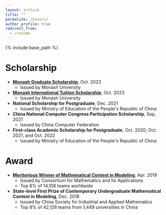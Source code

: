 ```yaml
---
layout: archive
title: ""
permalink: /honors/
author_profile: true
redirect_from:
  - /resume
---
```


{% include base_path %}

# Scholarship

* [**Monash Graduate Scholarship**](https://www.monash.edu/study/fees-scholarships/scholarships/find-a-scholarship/monash-graduate-scholarship-mgs), Oct. 2023
  * Issued by Monash University
* [**Monash International Tuition Scholarship**](https://www.monash.edu/study/fees-scholarships/scholarships/find-a-scholarship/international-tuition-scholarship), Oct. 2023
  * Issued by Monash University
* **National Scholarship for Postgraduate**, Dec. 2021
  * Issued by Ministry of Education of the People's Republic of China
* **China National Computer Congress Participation Scholarship**, Sep, 2021
  * Issued by China Computer Federation
* **First-class Academic Scholarship for Postgraduate**, Oct. 2020, Oct. 2021, and Oct. 2022
  * Issued by Ministry of Education of the People's Republic of China

# Award

* [**Meritorious Winner of Mathematical Contest in Modeling**](https://www.comap-math.com/mcm/2019Certs/1903649.pdf), Apr. 2019
  * Issued by Consortium for Mathematics and Its Applications
  * Top 8% of 14,108 teams worldwide
* **State-level First Prize of Contemporary Undergraduate Mathematical Contest in Modeling**, Dec. 2018
  * Issued by China Society for Industrial and Applied Mathematics
  * Top 8% of 42,128 teams from 1,449 universities in China

 
